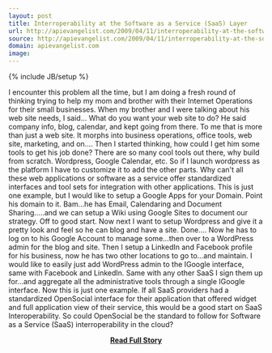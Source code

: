 ```yaml
---
layout: post
title: Interroperability at the Software as a Service (SaaS) Layer
url: http://apievangelist.com/2009/04/11/interroperability-at-the-software-as-a-service-saas-layer/
source: http://apievangelist.com/2009/04/11/interroperability-at-the-software-as-a-service-saas-layer/
domain: apievangelist.com
image: 
---
```

{% include JB/setup %}<p>I encounter this problem all the time, but I am doing a fresh round of thinking trying to help my mom and brother with their Internet Operations for their small businesses.
When my brother and I were talking about his web site needs, I said...
What do you want your web site to do?
He said company info, blog, calendar, and kept going from there.
To me that is more than just a web site. It morphs into business operations, office tools, web site, marketing, and on....
Then I started thinking, how could I get him some tools to get his job done?
There are so many cool tools out there, why build from scratch. Wordpress, Google Calendar, etc. So if I launch wordpress as the platform I have to customize it to add the other parts.
Why can't all these web applications or software as a service offer standardized interfaces and tool sets for integration with other applications. This is just one example, but I would like to setup a Google Apps for your Domain. Point his domain to it.
Bam...he has Email, Calendaring and Document Sharing.....and we can setup a Wiki using Google Sites to document our strategy. Off to good start. Now next I want to setup Wordpress and give it a pretty look and feel so he can blog and have a site. Done....
Now he has to log on to his Google Account to manage some...then over to a WordPress admin for the blog and site.
Then I setup a LinkedIn and Facebook profile for his business, now he has two other locations to go to...and maintain.
I would like to easily just add WordPress admin to the IGoogle interface, same with Facebook and LinkedIn. Same with any other SaaS I sign them up for...and aggregate all the administrative tools through a single IGoogle interface.
Now this is just one example. If all SaaS providers had a standardized OpenSocial interface for their application that offered widget and full application view of their service, this would be a good start on SaaS Interoperability.
So could OpenSocial be the standard to follow for Software as a Service (SaaS) interroperability in the cloud?
</p>
<center><p><a href="http://apievangelist.com/2009/04/11/interroperability-at-the-software-as-a-service-saas-layer/" style='padding:25px; font-sze:18px; font-weight: bold;'>Read Full Story</a></p></center>
